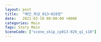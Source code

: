 ```yaml
---
layout: post
title:  "메인_회상_013~028장"
date:   2021-03-10 00:00:00 +0000
categories: Main
Tags: Story Main
SceneCode: ["scene_skip_cp013-028_q1_s10"]
---
```

